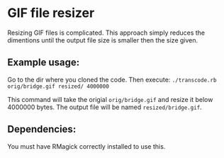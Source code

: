 # GIF file resizer
Resizing GIF files is complicated. This approach simply reduces the dimentions until the output file size is smaller then the size given.

## Example usage:
Go to the dir where you cloned the code.  Then execute:
```./transcode.rb orig/bridge.gif resized/ 4000000```

This command will take the origial ```orig/bridge.gif``` and resize it below 4000000 bytes.  The output file will be named ```resized/bridge.gif```. 

## Dependencies:
You must have RMagick correctly installed to use this.  
